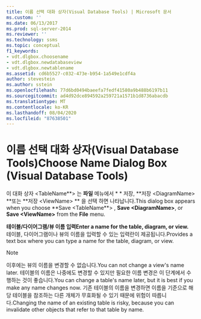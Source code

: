 ```yaml
---
title: 이름 선택 대화 상자(Visual Database Tools) | Microsoft 문서
ms.custom: ''
ms.date: 06/13/2017
ms.prod: sql-server-2014
ms.reviewer: ''
ms.technology: ssms
ms.topic: conceptual
f1_keywords:
- vdt.dlgbox.choosename
- vdt.dlgbox.newdatabaseview
- vdt.dlgbox.newtablename
ms.assetid: cd6b5527-c032-473e-b954-1a549e1cdf4a
author: stevestein
ms.author: sstein
ms.openlocfilehash: 77d6bd0494baeefa7fedf41580a9b488b6197b11
ms.sourcegitcommit: ad4d92dce894592a259721a1571b1d8736abacdb
ms.translationtype: MT
ms.contentlocale: ko-KR
ms.lasthandoff: 08/04/2020
ms.locfileid: "87638501"
---
```

# <a name="choose-name-dialog-box-visual-database-tools"></a><span data-ttu-id="2673f-102">이름 선택 대화 상자(Visual Database Tools)</span><span class="sxs-lookup"><span data-stu-id="2673f-102">Choose Name Dialog Box (Visual Database Tools)</span></span>
  <span data-ttu-id="2673f-103">이 대화 상자 \<TableName**> 는 **파일** 메뉴에서 \* \* 저장, \*\*저장 \<DiagramName> \*\*또는 \*\*저장 \<ViewName> \*\* 을 선택 하면 나타납니다.</span><span class="sxs-lookup"><span data-stu-id="2673f-103">This dialog box appears when you choose \*\*Save \<TableName**> , **Save \<DiagramName>**, or **Save \<ViewName>** from the **File** menu.</span></span>  
  
 <span data-ttu-id="2673f-104">**테이블/다이어그램/뷰 이름 입력**</span><span class="sxs-lookup"><span data-stu-id="2673f-104">**Enter a name for the table, diagram, or view.**</span></span>  
 <span data-ttu-id="2673f-105">테이블, 다이어그램이나 뷰의 이름을 입력할 수 있는 입력란이 제공됩니다.</span><span class="sxs-lookup"><span data-stu-id="2673f-105">Provides a text box where you can type a name for the table, diagram, or view.</span></span>  
  
> [!NOTE]  
>  <span data-ttu-id="2673f-106">이후에는 뷰의 이름을 변경할 수 없습니다.</span><span class="sxs-lookup"><span data-stu-id="2673f-106">You can not change a view's name later.</span></span> <span data-ttu-id="2673f-107">테이블의 이름은 나중에도 변경할 수 있지만 필요한 이름 변경은 이 단계에서 수행하는 것이 좋습니다.</span><span class="sxs-lookup"><span data-stu-id="2673f-107">You can change a table's name later, but it is best if you make any name changes now.</span></span> <span data-ttu-id="2673f-108">기존 테이블의 이름을 변경하면 이름을 기준으로 해당 테이블을 참조하는 다른 개체가 무효화될 수 있기 때문에 위험이 따릅니다.</span><span class="sxs-lookup"><span data-stu-id="2673f-108">Changing the name of an existing table is risky, because you can invalidate other objects that refer to that table by name.</span></span>  
  
  
